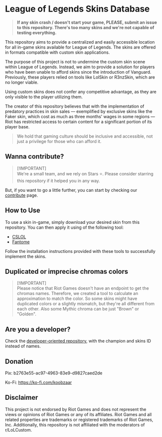 
# League of Legends Skins Database

> **If any skin crash / doesn't start your game, PLEASE, submit an issue to this repository. There's too many skins and we're not capable of testing everything.**

This repository aims to provide a centralized and easily accessible location for all in-game skins available for League of Legends. The skins are offered in formats compatible with custom skin applications.

The purpose of this project is not to undermine the custom skin scene within League of Legends. Instead, we aim to provide a solution for players who have been unable to afford skins since the introduction of Vanguard. Previously, these players relied on tools like LolSkin or R3nzSkin, which are no longer viable.

Using custom skins does not confer any competitive advantage, as they are only visible to the player utilizing them. 

The creator of this repository believes that with the implementation of predatory practices in skin sales — exemplified by exclusive skins like the Faker skin, which cost as much as three months' wages in some regions — Riot has restricted access to certain content for a significant portion of its player base. 

> We hold that gaming culture should be inclusive and accessible, not just a privilege for those who can afford it.

## Wanna contribute?

> [!IMPORTANT]\
> We're a small team, and we rely on Stars ⭐. Please consider starring this repository if it helped you in any way.

But, if you want to go a little further, you can start by checking our [contribute](CONTRIBUTING.md) page.

## How to Use

To use a skin in-game, simply download your desired skin from this repository. You can then apply it using of the following tool:

- [CSLOL](https://github.com/LeagueToolkit/cslol-manager)
- [Fantome](https://github.com/LeagueToolkit/fantome)

Follow the installation instructions provided with these tools to successfully implement the skins.

## Duplicated or imprecise chromas colors
> [!IMPORTANT]\
> Please notice that Riot Games doesn't have an endpoint to get the chromas names. Therefore, we created a tool to calculate an approximation to match the color. So some skins might have duplicated colors or a slightly mismatch, but they're all different from each other. Also some Mythic chroma can be just "Brown" or "Golden".

## Are you a developer?

Check the [developer-oriented repository](https://github.com/koobzaar/lol-skins-developer), with the champion and skins ID instead of names.

## Donation

Pix: b2763e55-ac97-4963-83e9-d9827caed2de

Ko-Fi: https://ko-fi.com/koobzaar

## Disclaimer

This project is not endorsed by Riot Games and does not represent the views or opinions of Riot Games or any of its affiliates. Riot Games and all related properties are trademarks or registered trademarks of Riot Games, Inc. Additionally, this repository is not affiliated with the moderators of r/LoLCustom.

